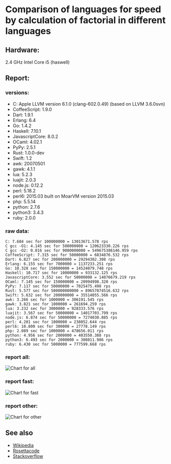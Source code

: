 Comparison of languages for speed by calculation of factorial in different languages
====================================================================================

Hardware:
---------
2.4 GHz Intel Core i5 (haswell)

Report:
-------
### versions:

  * C: Apple LLVM version 6.1.0 (clang-602.0.49) (based on LLVM 3.6.0svn)
  * CoffeeScript: 1.9.0
  * Dart: 1.9.1
  * Erlang: 6.4
  * Go: 1.4.2
  * Haskell: 7.10.1
  * JavascriptCore: 8.0.2
  * OCaml: 4.02.1
  * PyPy: 2.5.1
  * Rust: 1.0.0-dev
  * Swift: 1.2
  * awk: 20070501
  * gawk: 4.1.1
  * lua: 5.2.3
  * luajit: 2.0.3
  * node.js: 0.12.2
  * perl: 5.18.2
  * perl6: 2015.03 built on MoarVM version 2015.03
  * php: 5.5.14
  * python: 2.7.6
  * python3: 3.4.3
  * ruby: 2.0.0


### raw data:

    C: 7.684 sec for 100000000 = 13013671.578 rps
    C gcc -O1: 4.145 sec for 500000000 = 120623330.226 rps
    C gcc -O2: 0.016 sec for 9000000000 = 549675386146.959 rps
    CoffeeScript: 7.315 sec for 50000000 = 6834876.532 rps
    Dart: 6.827 sec for 200000000 = 29294302.308 rps
    Erlang: 6.155 sec for 7000000 = 1137233.251 rps
    Go: 10.328 sec for 150000000 = 14524079.748 rps
    Haskell: 10.717 sec for 10000000 = 933132.125 rps
    JavascriptCore: 3.552 sec for 50000000 = 14076679.219 rps
    OCaml: 7.145 sec for 150000000 = 20994998.320 rps
    PyPy: 7.117 sec for 50000000 = 7025475.498 rps
    Rust: 5.577 sec for 500000000000 = 89657874516.632 rps
    Swift: 5.632 sec for 200000000 = 35514055.566 rps
    awk: 3.266 sec for 1000000 = 306191.545 rps
    gawk: 3.821 sec for 1000000 = 261694.259 rps
    lua: 3.232 sec for 3000000 = 928333.576 rps
    luajit: 3.567 sec for 50000000 = 14017703.799 rps
    node.js: 6.874 sec for 50000000 = 7274030.885 rps
    perl: 4.201 sec for 1000000 = 238052.644 rps
    perl6: 10.800 sec for 300000 = 27778.149 rps
    php: 2.089 sec for 1000000 = 478656.011 rps
    python: 4.956 sec for 2000000 = 403550.388 rps
    python3: 6.493 sec for 2000000 = 308011.986 rps
    ruby: 6.430 sec for 5000000 = 777599.668 rps


### report all:

![Chart for all](https://chart.googleapis.com/chart?cht=bhs&chs=674x445&chd=t%3A120623330%2C35514055%2C29294302%2C20994998%2C14524079%2C14076679%2C14017703%2C13013671%2C7274030%2C7025475%2C6834876%2C1137233%2C933132%2C928333%2C777599%2C478656%2C403550%2C308011%2C306191%2C261694%2C238052&chco=4d89f9&chbh=15&chds=0,120623330.226318&chxt=x,y,r&chxl=1%3A%7Cperl%7Cgawk%7Cawk%7Cpython3%7Cpython%7Cphp%7Cruby%7Clua%7CHaskell%7CErlang%7CCoffeeScript%7CPyPy%7Cnode.js%7CC%7Cluajit%7CJavascriptCore%7CGo%7COCaml%7CDart%7CSwift%7CC%20gcc%20-O1%7C2%3A%7C238052%20rps%7C261694%20rps%7C306191%20rps%7C308011%20rps%7C403550%20rps%7C478656%20rps%7C777599%20rps%7C928333%20rps%7C933132%20rps%7C1137233%20rps%7C6834876%20rps%7C7025475%20rps%7C7274030%20rps%7C13013671%20rps%7C14017703%20rps%7C14076679%20rps%7C14524079%20rps%7C20994998%20rps%7C29294302%20rps%7C35514055%20rps%7C120623330%20rps%7C0%3A%7C0%20%25%7C10%20%25%7C20%20%25%7C30%20%25%7C40%20%25%7C50%20%25%7C60%20%25%7C70%20%25%7C80%20%25%7C90%20%25%7C100%20%25)

### report fast:

![Chart for fast](https://chart.googleapis.com/chart?cht=bhs&chs=700x245&chd=t%3A120623330%2C35514055%2C29294302%2C20994998%2C14524079%2C14076679%2C14017703%2C13013671%2C7274030%2C7025475%2C6834876&chco=4d89f9&chbh=15&chds=0,120623330.226318&chxt=x,y,r&chxl=1%3A%7CCoffeeScript%7CPyPy%7Cnode.js%7CC%7Cluajit%7CJavascriptCore%7CGo%7COCaml%7CDart%7CSwift%7CC%20gcc%20-O1%7C2%3A%7C6834876%20rps%7C7025475%20rps%7C7274030%20rps%7C13013671%20rps%7C14017703%20rps%7C14076679%20rps%7C14524079%20rps%7C20994998%20rps%7C29294302%20rps%7C35514055%20rps%7C120623330%20rps%7C0%3A%7C0%20%25%7C10%20%25%7C20%20%25%7C30%20%25%7C40%20%25%7C50%20%25%7C60%20%25%7C70%20%25%7C80%20%25%7C90%20%25%7C100%20%25)

### report other:

![Chart for other](https://chart.googleapis.com/chart?cht=bhs&chs=700x225&chd=t%3A1137233%2C933132%2C928333%2C777599%2C478656%2C403550%2C308011%2C306191%2C261694%2C238052&chco=4d89f9&chbh=15&chds=0,1137233.25056875&chxt=x,y,r&chxl=1%3A%7Cperl%7Cgawk%7Cawk%7Cpython3%7Cpython%7Cphp%7Cruby%7Clua%7CHaskell%7CErlang%7C2%3A%7C238052%20rps%7C261694%20rps%7C306191%20rps%7C308011%20rps%7C403550%20rps%7C478656%20rps%7C777599%20rps%7C928333%20rps%7C933132%20rps%7C1137233%20rps%7C0%3A%7C0%20%25%7C10%20%25%7C20%20%25%7C30%20%25%7C40%20%25%7C50%20%25%7C60%20%25%7C70%20%25%7C80%20%25%7C90%20%25%7C100%20%25)



See also
--------

  * [Wikipedia](http://en.wikipedia.org/wiki/Factorial)
  * [Rosettacode](http://rosettacode.org/wiki/Factorial)
  * [Stackoverflow](http://stackoverflow.com/questions/23930/factorial-algorithms-in-different-languages)
